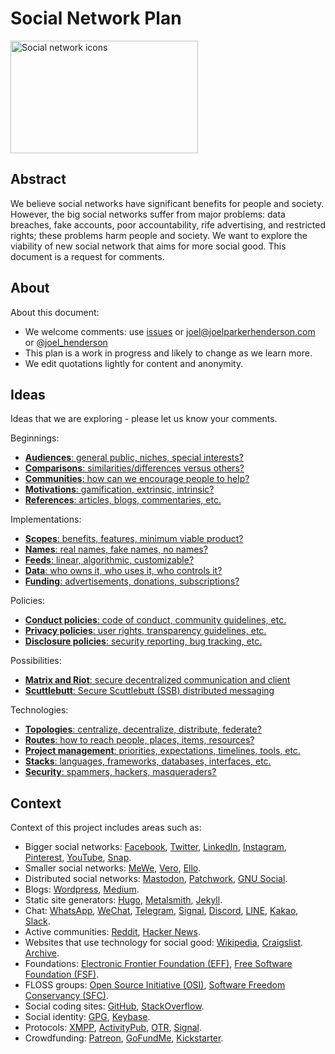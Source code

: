 # Social Network Plan

<img src="README.png" width="300" height="180" alt="Social network icons">


## Abstract

We believe social networks have significant benefits for people and society. However, the big social networks suffer from major problems: data breaches, fake accounts, poor accountability, rife advertising, and restricted rights; these problems harm people and society. We want to explore the viability of new social network that aims for more social good. This document is a request for comments.


## About

About this document:

* We welcome comments: use [issues](https://github.com/joelparkerhenderson/social_network_plan/issues) or joel@joelparkerhenderson.com or [@joel_henderson](https://twitter.com/joel_henderson)
* This plan is a work in progress and likely to change as we learn more.
* We edit quotations lightly for content and anonymity.


## Ideas

Ideas that we are exploring - please let us know your comments.

Beginnings:

* [**Audiences**: general public, niches, special interests?](docs/ideas/beginnings/audiences.md)
* [**Comparisons**: similarities/differences versus others?](docs/ideas/beginnings/comparisons.md)
* [**Communities**: how can we encourage people to help?](docs/ideas/beginnings/communities.md)
* [**Motivations**: gamification, extrinsic, intrinsic?](docs/ideas/beginnings/motivations.md)
* [**References**: articles, blogs, commentaries, etc.](docs/ideas/beginnings/references.md)

Implementations:

* [**Scopes**: benefits, features, minimum viable product?](docs/ideas/implementations/scopes.md)
* [**Names**: real names, fake names, no names?](docs/ideas/implementations/names.md)
* [**Feeds**: linear, algorithmic, customizable?](docs/ideas/implementations/feeds.md)
* [**Data**: who owns it, who uses it, who controls it?](docs/ideas/implementations/data.md)
* [**Funding**: advertisements, donations, subscriptions?](docs/ideas/implementations/funding.md)

Policies:

* [**Conduct policies**: code of conduct, community guidelines, etc.](docs/ideas/policies/conduct_policies.md)
* [**Privacy policies**: user rights, transparency guidelines, etc.](docs/ideas/policies/privacy_policies.md)
* [**Disclosure policies**: security reporting, bug tracking, etc. ](docs/ideas/policies/disclosure_policies.md)

Possibilities:

* [**Matrix and Riot**: secure decentralized communication and client](docs/ideas/possibilities/matrix-and-riot.md)
* [**Scuttlebutt**: Secure Scuttlebutt (SSB) distributed messaging](docs/ideas/possibilities/scuttlebutt.md)


Technologies:

* [**Topologies**: centralize, decentralize, distribute, federate?](docs/ideas/technologies/topologies.md)
* [**Routes**: how to reach people, places, items, resources?](docs/ideas/technologies/routes.md)
* [**Project management**: priorities, expectations, timelines, tools, etc.](docs/ideas/technologies/projectmanagement.md)
* [**Stacks**: languages, frameworks, databases, interfaces, etc.](docs/ideas/technologies/stacks.md)
* [**Security**: spammers, hackers, masqueraders?](docs/ideas/technologies/security.md)

## Context

Context of this project includes areas such as:
* Bigger social networks: 
[Facebook](https://facebook.com),
[Twitter](https://twitter.com),
[LinkedIn](https://linkedin.com),
[Instagram](https://instagram.com),
[Pinterest](https://pinterest.com),
[YouTube](https://youtube.com),
[Snap](https://snap.com/).
* Smaller social networks:
[MeWe](https://mewe.com), 
[Vero](https://www.vero.co/), 
[Ello](https://ello.co/).
* Distributed social networks:
[Mastodon](https://mastodon.social),
[Patchwork](https://github.com/ssbc/patchwork),
[GNU Social](https://gnu.io/).
* Blogs:
[Wordpress](https://wordpress.com),
[Medium](https://medium.com).	
* Static site generators:
[Hugo](https://gohugo.io/),
[Metalsmith](www.metalsmith.io/),
[Jekyll](https://jekyllrb.com/).
* Chat:
[WhatsApp](https://www.whatsapp.com/),
[WeChat](https://www.wechat.com/),
[Telegram](https://telegram.org/),
[Signal](https://signal.org/),
[Discord](https://discordapp.com/),
[LINE](https://line.me/),
[Kakao](https://www.kakao.com/),
[Slack](https://www.slack.com/).
* Active communities:
[Reddit](https://reddit.com),
[Hacker News](http://news.ycombinator.com/).
* Websites that use technology for social good:
[Wikipedia](https://wikipedia.org),
[Craigslist](https://craigslist.org).
[Archive](https://archive.org).
* Foundations:
[Electronic Frontier Foundation (EFF)](http://eff.org/),
[Free Software Foundation (FSF)](http://fsf.org).
* FLOSS groups:
[Open Source Initiative (OSI)](http://opensource.org/),
[Software Freedom Conservancy (SFC)](https://sfconservancy.org/).
* Social coding sites:
[GitHub](https://github.com),
[StackOverflow](https://stackoverflow.com).
* Social identity:
[GPG](https://www.gnupg.org/),
[Keybase](https://keybase.io).
* Protocols: 
[XMPP](https://en.wikipedia.org/wiki/XMPP),
[ActivityPub](https://en.wikipedia.org/wiki/ActivityPub),
[OTR](https://en.wikipedia.org/wiki/Off-the-Record_Messaging),
[Signal](https://en.wikipedia.org/wiki/Signal_Protocol).
* Crowdfunding: 
[Patreon](https://www.patreon.com), 
[GoFundMe](https://www.gofundme.com/), 
[Kickstarter](https://www.kickstarter.com).


